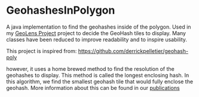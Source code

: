 # GeohashesInPolygon


A java implementation to find the geohashes inside of the polygon. Used in my [GeoLens Project](http://www.cs.colostate.edu/geolens) project to decide the GeoHash tiles to display. Many classes have been reduced to improve readability and to inspire usability. 

This project is inspired from: https://github.com/derrickpelletier/geohash-poly

however, it uses a home brewed method to find the resolution of the geohashes to display. This method is called the longest enclosing hash. In this algorithm, we find the smallest geohash tile that would fully enclose the geohash. More information about this can be found in our [publications](http://www.cs.colostate.edu/geolens/entry/publications/publications.php)
